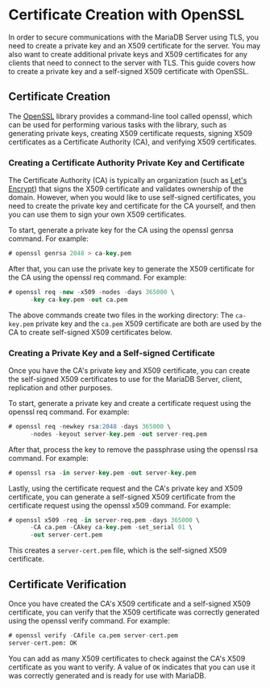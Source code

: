 # Certificate Creation with OpenSSL

In order to secure communications with the MariaDB Server using TLS, you need to create a private key and an X509 certificate for the server. You may also want to create additional private keys and X509 certificates for any clients that need to connect to the server with TLS. This guide covers how to create a private key and a self-signed X509 certificate with OpenSSL.

## Certificate Creation

The [OpenSSL](https://www.openssl.org/) library provides a command-line tool called <a undefined>openssl</a>, which can be used for performing various tasks with the library, such as generating private keys, creating X509 certificate requests, signing X509 certificates as a Certificate Authority (CA), and verifying X509 certificates.

### Creating a Certificate Authority Private Key and Certificate

The Certificate Authority (CA) is typically an organization (such as [Let's Encrypt](https://letsencrypt.org/)) that signs the X509 certificate and validates ownership of the domain. However, when you would like to use self-signed certificates, you need to create the private key and certificate for the CA yourself, and then you can use them to sign your own X509 certificates.

To start, generate a private key for the CA using the <a undefined>openssl genrsa</a> command. For example:

```sql
# openssl genrsa 2048 > ca-key.pem
```

After that, you can use the private key to generate the X509 certificate for the CA using the <a undefined>openssl req</a> command. For example:

```sql
# openssl req -new -x509 -nodes -days 365000 \
      -key ca-key.pem -out ca.pem
```

The above commands create two files in the working directory: The `ca-key.pem` private key and the `ca.pem` X509 certificate are both are used by the CA to create self-signed X509 certificates below.

### Creating a Private Key and a Self-signed Certificate

Once you have the CA's private key and X509 certificate, you can create the self-signed X509 certificates to use for the MariaDB Server, client, replication and other purposes.

To start, generate a private key and create a certificate request using the <a undefined>openssl req</a> command. For example:

```sql
# openssl req -newkey rsa:2048 -days 365000 \
      -nodes -keyout server-key.pem -out server-req.pem
```

After that, process the key to remove the passphrase using the <a undefined>openssl rsa</a> command. For example:

```sql
# openssl rsa -in server-key.pem -out server-key.pem
```

Lastly, using the certificate request and the CA's private key and X509 certificate, you can generate a self-signed X509 certificate from the certificate request using the <a undefined>openssl x509</a> command. For example:

```sql
# openssl x509 -req -in server-req.pem -days 365000 \
      -CA ca.pem -CAkey ca-key.pem -set_serial 01 \
      -out server-cert.pem
```

This creates a `server-cert.pem` file, which is the self-signed X509 certificate.

## Certificate Verification

Once you have created the CA's X509 certificate and a self-signed X509 certificate, you can verify that the X509 certificate was correctly generated using the <a undefined>openssl verify</a> command. For example:

```sql
# openssl verify -CAfile ca.pem server-cert.pem
server-cert.pem: OK
```

You can add as many X509 certificates to check against the CA's X509 certificate as you want to verify.  A value of `OK` indicates that you can use it was correctly generated and is ready for use with MariaDB.
